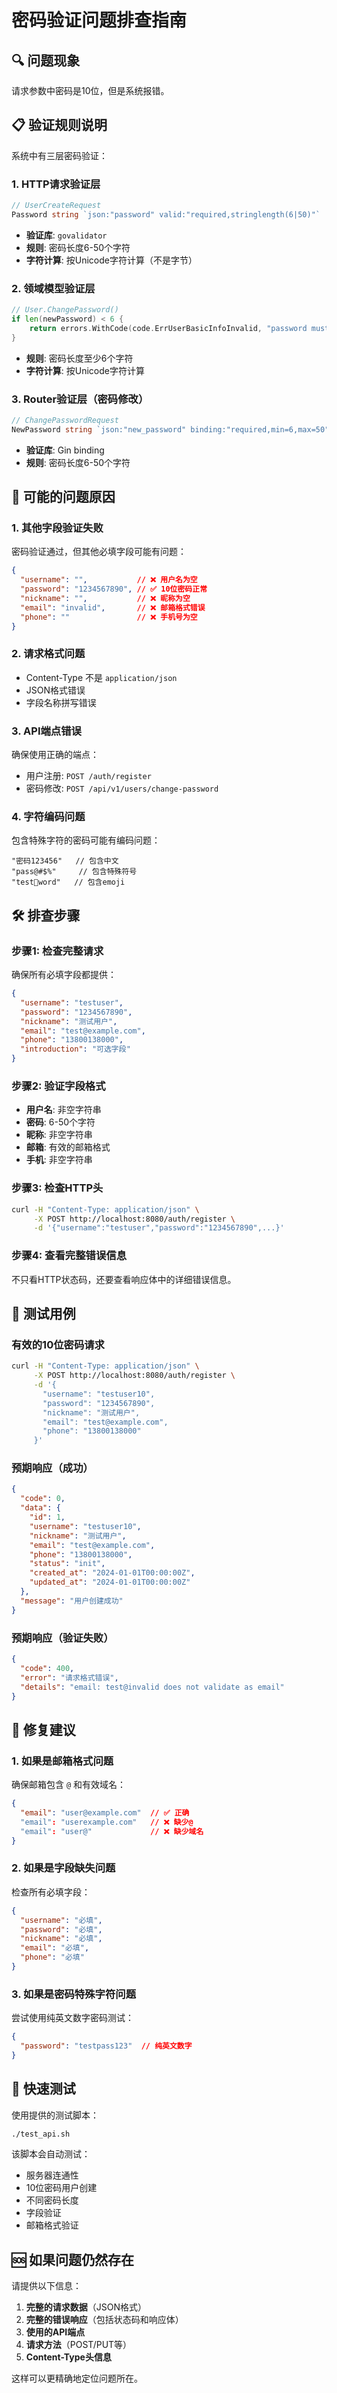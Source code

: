# 密码验证问题排查指南

## 🔍 问题现象
请求参数中密码是10位，但是系统报错。

## 📋 验证规则说明

系统中有三层密码验证：

### 1. HTTP请求验证层
```go
// UserCreateRequest 
Password string `json:"password" valid:"required,stringlength(6|50)"`
```
- **验证库**: `govalidator`
- **规则**: 密码长度6-50个字符
- **字符计算**: 按Unicode字符计算（不是字节）

### 2. 领域模型验证层
```go
// User.ChangePassword()
if len(newPassword) < 6 {
    return errors.WithCode(code.ErrUserBasicInfoInvalid, "password must be at least 6 characters")
}
```
- **规则**: 密码长度至少6个字符
- **字符计算**: 按Unicode字符计算

### 3. Router验证层（密码修改）
```go
// ChangePasswordRequest
NewPassword string `json:"new_password" binding:"required,min=6,max=50"`
```
- **验证库**: Gin binding
- **规则**: 密码长度6-50个字符

## 🚨 可能的问题原因

### 1. **其他字段验证失败**
密码验证通过，但其他必填字段可能有问题：

```json
{
  "username": "",           // ❌ 用户名为空
  "password": "1234567890", // ✅ 10位密码正常
  "nickname": "",           // ❌ 昵称为空
  "email": "invalid",       // ❌ 邮箱格式错误
  "phone": ""               // ❌ 手机号为空
}
```

### 2. **请求格式问题**
- Content-Type 不是 `application/json`
- JSON格式错误
- 字段名称拼写错误

### 3. **API端点错误**
确保使用正确的端点：
- 用户注册: `POST /auth/register`
- 密码修改: `POST /api/v1/users/change-password`

### 4. **字符编码问题**
包含特殊字符的密码可能有编码问题：
```
"密码123456"   // 包含中文
"pass@#$%"     // 包含特殊符号
"test🔐word"   // 包含emoji
```

## 🛠️ 排查步骤

### 步骤1: 检查完整请求
确保所有必填字段都提供：
```json
{
  "username": "testuser",
  "password": "1234567890",
  "nickname": "测试用户",
  "email": "test@example.com",
  "phone": "13800138000",
  "introduction": "可选字段"
}
```

### 步骤2: 验证字段格式
- **用户名**: 非空字符串
- **密码**: 6-50个字符
- **昵称**: 非空字符串
- **邮箱**: 有效的邮箱格式
- **手机**: 非空字符串

### 步骤3: 检查HTTP头
```bash
curl -H "Content-Type: application/json" \
     -X POST http://localhost:8080/auth/register \
     -d '{"username":"testuser","password":"1234567890",...}'
```

### 步骤4: 查看完整错误信息
不只看HTTP状态码，还要查看响应体中的详细错误信息。

## 🧪 测试用例

### 有效的10位密码请求
```bash
curl -H "Content-Type: application/json" \
     -X POST http://localhost:8080/auth/register \
     -d '{
       "username": "testuser10",
       "password": "1234567890",
       "nickname": "测试用户",
       "email": "test@example.com",
       "phone": "13800138000"
     }'
```

### 预期响应（成功）
```json
{
  "code": 0,
  "data": {
    "id": 1,
    "username": "testuser10",
    "nickname": "测试用户",
    "email": "test@example.com",
    "phone": "13800138000",
    "status": "init",
    "created_at": "2024-01-01T00:00:00Z",
    "updated_at": "2024-01-01T00:00:00Z"
  },
  "message": "用户创建成功"
}
```

### 预期响应（验证失败）
```json
{
  "code": 400,
  "error": "请求格式错误",
  "details": "email: test@invalid does not validate as email"
}
```

## 🔧 修复建议

### 1. 如果是邮箱格式问题
确保邮箱包含 `@` 和有效域名：
```json
{
  "email": "user@example.com"  // ✅ 正确
  "email": "userexample.com"   // ❌ 缺少@
  "email": "user@"             // ❌ 缺少域名
}
```

### 2. 如果是字段缺失问题
检查所有必填字段：
```json
{
  "username": "必填",
  "password": "必填",
  "nickname": "必填", 
  "email": "必填",
  "phone": "必填"
}
```

### 3. 如果是密码特殊字符问题
尝试使用纯英文数字密码测试：
```json
{
  "password": "testpass123"  // 纯英文数字
}
```

## 📱 快速测试

使用提供的测试脚本：
```bash
./test_api.sh
```

该脚本会自动测试：
- 服务器连通性
- 10位密码用户创建
- 不同密码长度
- 字段验证
- 邮箱格式验证

## 🆘 如果问题仍然存在

请提供以下信息：
1. **完整的请求数据**（JSON格式）
2. **完整的错误响应**（包括状态码和响应体）
3. **使用的API端点**
4. **请求方法**（POST/PUT等）
5. **Content-Type头信息**

这样可以更精确地定位问题所在。 